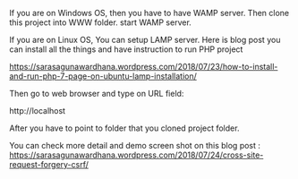 

If you are on Windows OS, then you have to have WAMP server. Then clone this project into WWW folder. start WAMP server.

If you are on Linux OS, You can setup LAMP server. Here is blog post you can install all the things and have instruction to run PHP project

https://sarasagunawardhana.wordpress.com/2018/07/23/how-to-install-and-run-php-7-page-on-ubuntu-lamp-installation/

Then go to web browser and type on URL field:

http://localhost

After you have to point to folder that you cloned project folder.

You can check more detail and demo screen shot on this blog post : https://sarasagunawardhana.wordpress.com/2018/07/24/cross-site-request-forgery-csrf/
